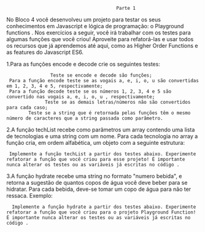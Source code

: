                                             Parte 1

No Bloco 4 você desenvolveu um projeto para testar os seus conhecimentos em Javascript e lógica de programação: o Playground functions . Nos exercícios a seguir, você irá trabalhar com os testes para algumas funções que você criou! Aproveite para refatorá-las e usar todos os recursos que já aprendemos até aqui, como as Higher Order Functions e as features do Javascript ES6.

1.Para as funções encode e decode crie os seguintes testes:
                    
                    Teste se encode e decode são funções;
     Para a função encode teste se as vogais a, e, i, o, u são convertidas em 1, 2, 3, 4 e 5, respectivamente;
     Para a função decode teste se os números 1, 2, 3, 4 e 5 são convertido nas vogais a, e, i, o, u , respectivamente;
                  Teste se as demais letras/números não são convertidos para cada caso;
            Teste se a string que é retornada pelas funções têm o mesmo número de caracteres que a string passada como parâmetro.

2.A função techList recebe como parâmetros um array contendo uma lista de tecnologias e uma string com um nome. Para cada tecnologia no array a função cria, em ordem alfabética, um objeto com a seguinte estrutura:

     Implemente a função techList a partir dos testes abaixo. Experimente refatorar a função que você criou para esse projeto! É importante nunca alterar os testes ou as variáveis já escritas no código .

3.A função hydrate recebe uma string no formato "numero bebida", e retorna a sugestão de quantos copos de água você deve beber para se hidratar. Para cada bebida, deve-se tomar um copo de água para não ter ressaca. Exemplo:

      Implemente a função hydrate a partir dos testes abaixo. Experimente refatorar a função que você criou para o projeto Playground Function! É importante nunca alterar os testes ou as variáveis já escritas no código .



